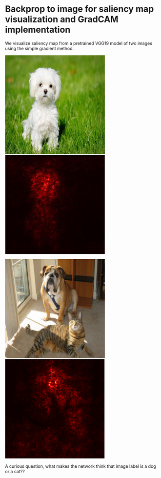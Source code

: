 # Backprop to image for saliency map visualization and GradCAM implementation

We visualize saliency map from a pretrained VGG19 model of two images using the simple gradient method. 

![Dog](https://github.com/manasmacherla/Visualization-of-gradients/blob/master/resize_input.jpg)     ![Saliency map](https://github.com/manasmacherla/Visualization-of-gradients/blob/master/input_salmap.JPG) 

![Dog](https://github.com/manasmacherla/Visualization-of-gradients/blob/master/resize_cat_dog.png)     ![Saliency map](https://github.com/manasmacherla/Visualization-of-gradients/blob/master/catdog_salmap.PNG) 

A curious question, what makes the network think that image label is a dog or a cat??

